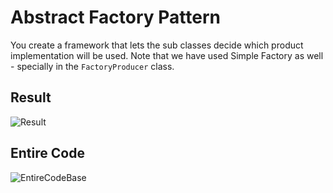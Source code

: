 # Abstract Factory Pattern

You create a framework that lets the sub classes decide which product implementation will be used. Note that we have used Simple Factory as well - specially in the `FactoryProducer` class.

## Result

![Result](https://i.imgur.com/1EvyQ4t.png)

## Entire Code

![EntireCodeBase](https://i.imgur.com/4wk49sy.png)
